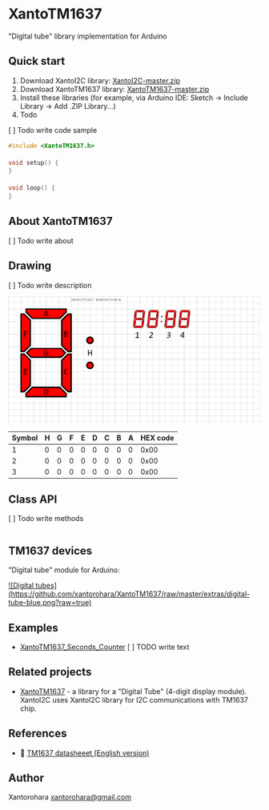 # XantoTM1637
"Digital tube" library implementation for Arduino

## Quick start
1. Download XantoI2C library: [XantoI2C-master.zip](https://github.com/xantorohara/XantoI2C/archive/master.zip)
2. Download XantoTM1637 library: [XantoTM1637-master.zip](https://github.com/xantorohara/XantoTM1637/archive/master.zip)
3. Install these libraries (for example, via Arduino IDE: Sketch -> Include Library -> Add .ZIP Library...)
3. Todo

[ ] Todo write code sample

```cpp
#include <XantoTM1637.h>

void setup() {
}

void loop() {
}
```


## About XantoTM1637
[ ] Todo write about

## Drawing
[ ] Todo write description
 
![Drawing](https://github.com/xantorohara/XantoTM1637/raw/master/extras/XantoTM1637-drawing.png?raw=true)


Symbol | H | G | F | E | D | C | B | A | HEX code
------ | - | - | - | - | - | - | - | - | --------
 1     | 0 | 0 | 0 | 0 | 0 | 0 | 0 | 0 | 0x00
 2     | 0 | 0 | 0 | 0 | 0 | 0 | 0 | 0 | 0x00
 3     | 0 | 0 | 0 | 0 | 0 | 0 | 0 | 0 | 0x00
 
## Class API
[ ] Todo write methods
```cpp

```

## TM1637 devices
"Digital tube" module for Arduino:

<a href="http://s.click.aliexpress.com/e/FiqN3JQfe" target="_blank">
![Digital tubes](https://github.com/xantorohara/XantoTM1637/raw/master/extras/digital-tube-blue.png?raw=true)
</a>


## Examples
- [XantoTM1637_Seconds_Counter](https://github.com/xantorohara/XantoTM1637/tree/master/examples/XantoTM1637_Seconds_Counter)
[ ] TODO write text


## Related projects
- [XantoTM1637](https://github.com/xantorohara/XantoTM1637) - a library for a "Digital Tube" (4-digit display module).
XantoI2C uses XantoI2C library for I2C communications with TM1637 chip.

  
## References
* :blue_book: [TM1637 datasheeet (English version)](http://xantorohara.github.io/datasheets/TM1637_V2.4_EN.pdf)

## Author
Xantorohara <xantorohara@gmail.com>
